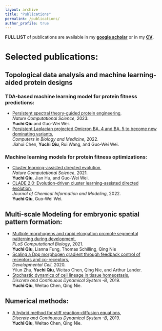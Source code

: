 ```yaml
---
layout: archive
title: "Publications"
permalink: /publications/
author_profile: true
---
```

**FULL LIST** of publications are available in my [**google scholar**](https://scholar.google.com/citations?user=JC-IJDAAAAAJ&hl=en&oi=ao) or in my [**CV**](https://yuchiqiu.github.io/files/CURRICULUM%20VITAE.pdf).

# Selected publications:
## Topological data analysis and machine learning-aided protein designs
### TDA-based machine learning model for protein fitness predictions:  
- [Persistent spectral theory-guided protein engineering](https://www.nature.com/articles/s43588-022-00394-y.epdf?sharing_token=Us2OFwUI5lktJssa7uBrqNRgN0jAjWel9jnR3ZoTv0MF0aPltVyaX_UcXm1hWnBwSLJ6-YZ_1vgms9EgYgJF7FKjmHlBucgR1oKxp8m1dFBXtMHBI0N3X41vd-uT2CHo7xfbIWrrCrvdlkcYedXcc3W9Uel18qnHXrYu_iOLj68%3D), \
*Nature Computational Science*, 2023. \
**Yuchi Qiu** and Guo-Wei Wei. 
- [Persistent Laplacian projected Omicron BA. 4 and BA. 5 to become new dominating variants](https://www.sciencedirect.com/science/article/abs/pii/S0010482522009702), \
*Computers in Biology and Medicine*, 2022. \
Jiahui Chen, **Yuchi Qiu**, Rui Wang, and Guo-Wei Wei. 
### Machine learning models for protein fitness optimizations:
- [Cluster learning-assisted directed evolution](https://www.nature.com/articles/s43588-021-00168-y),\
*Nature Computational Science*, 2021. \
**Yuchi Qiu**, Jian Hu, and Guo-Wei Wei.
- [CLADE 2.0: Evolution-driven cluster learning-assisted directed evolution](https://doi.org/10.1021/acs.jcim.2c01046), \
*Journal of Chemical Information and Modeling*, 2022. \
**Yuchi Qiu**, Guo-Wei Wei.

## Multi-scale Modeling for embryonic spatial pattern formation:
- [Multiple morphogens and rapid elongation promote segmental patterning during development](https://doi.org/10.1371/journal.pcbi.1009077), \
*PLoS Computational Biology*, 2021. \
**Yuchi Qiu**, Lianna Fung, Thomas Schilling, Qing Nie
- [Scaling a Dpp morphogen gradient through feedback control of receptors and co-receptors](https://doi.org/10.1016/j.devcel.2020.05.029), \
*Developmental Cell*, 2020. \
Yilun Zhu, **Yuchi Qiu**, Weitao Chen, Qing Nie, and Arthur Lander.
- [Stochastic dynamics of cell lineage in tissue homeostasis](https://www.aimsciences.org/article/doi/10.3934/dcdsb.2018339), \
*Discrete and Continuous Dynamical System -B*, 2019. \
**Yuchi Qiu**, Weitao Chen, Qing Nie.

## Numerical methods:
- [A hybrid method for stiff reaction–diffusion equations](https://www.aimsciences.org/article/doi/10.3934/dcdsb.2019144), \
*Discrete and Continuous Dynamical System -B*, 2019. \
**Yuchi Qiu**, Weitao Chen, Qing Nie.


